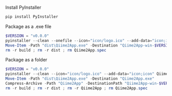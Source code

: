 Install PyInstaller

```PowerShell
pip install PyInstaller
```

Package as a .exe file

```PowerShell
$VERSION = "v0.0.0"
pyinstaller --clean --onefile --icon="icon/logo.ico" --add-data="icon;icon" Qiime2App.py
Move-Item -Path "dist\Qiime2App.exe" -Destination "Qiime2App-win-$VERSION.exe"
rm -r build ; rm -r dist ; rm Qiime2App.spec
```

Package as a folder

```PowerShell
$VERSION = "v0.0.0"
pyinstaller --clean --icon="icon/logo.ico" --add-data="icon;icon" Qiime2App.py
Move-Item -Path "dist\Qiime2App.exe" -Destination "Qiime2App.exe"
Compress-Archive -Path "Qiime2App" -DestinationPath "Qiime2App-win-$VERSION.zip"
rm -r build ; rm -r dist ; rm -r Qiime2App ; rm Qiime2App.spec
```
